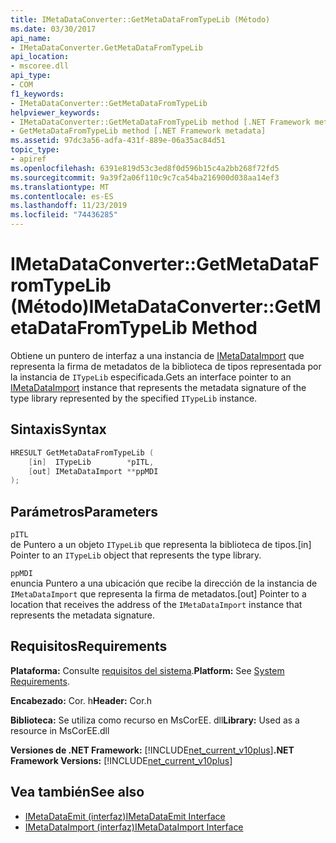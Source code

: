 ```yaml
---
title: IMetaDataConverter::GetMetaDataFromTypeLib (Método)
ms.date: 03/30/2017
api_name:
- IMetaDataConverter.GetMetaDataFromTypeLib
api_location:
- mscoree.dll
api_type:
- COM
f1_keywords:
- IMetaDataConverter::GetMetaDataFromTypeLib
helpviewer_keywords:
- IMetaDataConverter::GetMetaDataFromTypeLib method [.NET Framework metadata]
- GetMetaDataFromTypeLib method [.NET Framework metadata]
ms.assetid: 97dc3a56-adfa-431f-889e-06a35ac84d51
topic_type:
- apiref
ms.openlocfilehash: 6391e819d53c3ed8f0d596b15c4a2bb268f72fd5
ms.sourcegitcommit: 9a39f2a06f110c9c7ca54ba216900d038aa14ef3
ms.translationtype: MT
ms.contentlocale: es-ES
ms.lasthandoff: 11/23/2019
ms.locfileid: "74436285"
---
```

# <a name="imetadataconvertergetmetadatafromtypelib-method"></a><span data-ttu-id="bc191-102">IMetaDataConverter::GetMetaDataFromTypeLib (Método)</span><span class="sxs-lookup"><span data-stu-id="bc191-102">IMetaDataConverter::GetMetaDataFromTypeLib Method</span></span>
<span data-ttu-id="bc191-103">Obtiene un puntero de interfaz a una instancia de [IMetaDataImport](../../../../docs/framework/unmanaged-api/metadata/imetadataimport-interface.md) que representa la firma de metadatos de la biblioteca de tipos representada por la instancia de `ITypeLib` especificada.</span><span class="sxs-lookup"><span data-stu-id="bc191-103">Gets an interface pointer to an [IMetaDataImport](../../../../docs/framework/unmanaged-api/metadata/imetadataimport-interface.md) instance that represents the metadata signature of the type library represented by the specified `ITypeLib` instance.</span></span>  
  
## <a name="syntax"></a><span data-ttu-id="bc191-104">Sintaxis</span><span class="sxs-lookup"><span data-stu-id="bc191-104">Syntax</span></span>  
  
```cpp  
HRESULT GetMetaDataFromTypeLib (  
    [in]  ITypeLib        *pITL,   
    [out] IMetaDataImport **ppMDI  
);  
```  
  
## <a name="parameters"></a><span data-ttu-id="bc191-105">Parámetros</span><span class="sxs-lookup"><span data-stu-id="bc191-105">Parameters</span></span>  
 `pITL`  
 <span data-ttu-id="bc191-106">de Puntero a un objeto `ITypeLib` que representa la biblioteca de tipos.</span><span class="sxs-lookup"><span data-stu-id="bc191-106">[in] Pointer to an `ITypeLib` object that represents the type library.</span></span>  
  
 `ppMDI`  
 <span data-ttu-id="bc191-107">enuncia Puntero a una ubicación que recibe la dirección de la instancia de `IMetaDataImport` que representa la firma de metadatos.</span><span class="sxs-lookup"><span data-stu-id="bc191-107">[out] Pointer to a location that receives the address of the `IMetaDataImport` instance that represents the metadata signature.</span></span>  
  
## <a name="requirements"></a><span data-ttu-id="bc191-108">Requisitos</span><span class="sxs-lookup"><span data-stu-id="bc191-108">Requirements</span></span>  
 <span data-ttu-id="bc191-109">**Plataforma:** Consulte [requisitos del sistema](../../../../docs/framework/get-started/system-requirements.md).</span><span class="sxs-lookup"><span data-stu-id="bc191-109">**Platform:** See [System Requirements](../../../../docs/framework/get-started/system-requirements.md).</span></span>  
  
 <span data-ttu-id="bc191-110">**Encabezado:** Cor. h</span><span class="sxs-lookup"><span data-stu-id="bc191-110">**Header:** Cor.h</span></span>  
  
 <span data-ttu-id="bc191-111">**Biblioteca:** Se utiliza como recurso en MsCorEE. dll</span><span class="sxs-lookup"><span data-stu-id="bc191-111">**Library:** Used as a resource in MsCorEE.dll</span></span>  
  
 <span data-ttu-id="bc191-112">**Versiones de .NET Framework:** [!INCLUDE[net_current_v10plus](../../../../includes/net-current-v10plus-md.md)]</span><span class="sxs-lookup"><span data-stu-id="bc191-112">**.NET Framework Versions:** [!INCLUDE[net_current_v10plus](../../../../includes/net-current-v10plus-md.md)]</span></span>  
  
## <a name="see-also"></a><span data-ttu-id="bc191-113">Vea también</span><span class="sxs-lookup"><span data-stu-id="bc191-113">See also</span></span>

- [<span data-ttu-id="bc191-114">IMetaDataEmit (interfaz)</span><span class="sxs-lookup"><span data-stu-id="bc191-114">IMetaDataEmit Interface</span></span>](../../../../docs/framework/unmanaged-api/metadata/imetadataemit-interface.md)
- [<span data-ttu-id="bc191-115">IMetaDataImport (interfaz)</span><span class="sxs-lookup"><span data-stu-id="bc191-115">IMetaDataImport Interface</span></span>](../../../../docs/framework/unmanaged-api/metadata/imetadataimport-interface.md)
